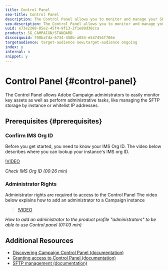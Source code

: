 ```yaml
---
title: Control Panel
seo-title: Control Panel
description: The Control Panel allows you to monitor and manage your SFTP storage by instance and whitelist IP addresses.
seo-description: The Control Panel allows you to monitor and manage your SFTP storage by instance and whitelist IP addresses.
uuid: e73e2288-85e2-45f4-9f13-2f1e89d30cca
products: SG_CAMPAIGN/STANDARD
discoiquuid: 700ba7da-6734-450b-a054-e547454f706e
targetaudience: target-audience new;target-audience ongoing
index: y
internal: n
snippet: y
---
```


# Control Panel {#control-panel}

The Control Panel allows Adobe Campaign administrators to easily monitor key assets as well as perform administrative tasks, like managing the SFTP storage by instance or whitelist IP addresses.

## Prerequisites {#prerequisites}

### Confirm IMS Org ID

Before you get started, you need to know your IMS Org ID. The video below describes where you can lookup your instance's IMS org ID.

[!VIDEO](https://video.tv.adobe.com/v/27183?quality=12)

*Check IMS Org ID (00:26 min)*

### Administrator Rights

Administrator rights are required to access to the Control Panel 
The video below explains how to add an administrator to a Campaign instance

>[!VIDEO](https://video.tv.adobe.com/v/27147?quality=12)

*How to add an administrator to the product profile "administrators" to be able to use Control panel (01:03 min)*

## Additional Resources

* [Discovering Campaign Control Panel (documentation)](https://helpx.adobe.com/campaign/kb/control-panel-overview.html)
* [Granting access to Control Panel (documentation)](https://helpx.adobe.com/campaign/kb/control-panel-access.html)
* [SFTP management (documentation)](https://helpx.adobe.com/campaign/kb/control-panel-sftp.html)
  